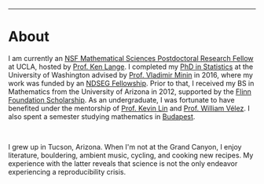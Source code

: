 ---
# [](#header-1)About

I am currently an [NSF Mathematical Sciences Postdoctoral Research Fellow](https://www.nsf.gov/awardsearch/showAward?AWD_ID=1606177) at UCLA, hosted by [Prof. Ken Lange](https://people.healthsciences.ucla.edu/institution/personnel?personnel_id=45702 ). I completed my [PhD in Statistics](https://digital.lib.washington.edu/researchworks/handle/1773/37251) at the University of Washington advised by [Prof. Vladimir Minin](http://www.stat.washington.edu/vminin/) in 2016, where my work was funded by an [NDSEG Fellowship](https://www.ams.org/news?news_id=1656). Prior to that, I received my BS in Mathematics from the University of Arizona in 2012, supported by the [Flinn Foundation Scholarship](https://www.flinn.org/flinn-scholars/). As an undergraduate, I was fortunate to have benefited under the mentorship of [Prof. Kevin Lin](http://math.arizona.edu/~klin/index.php) and [Prof. William Vélez](http://math.arizona.edu/~velez/). I also spent a semester studying mathematics in [Budapest](https://www.budapestsemesters.com/).


&nbsp;

I grew up in Tucson, Arizona. When I'm not at the Grand Canyon, I enjoy literature, bouldering, ambient music, cycling, and cooking new recipes. My experience with the latter reveals that science is not the only endeavor experiencing a reproducibility crisis. 
